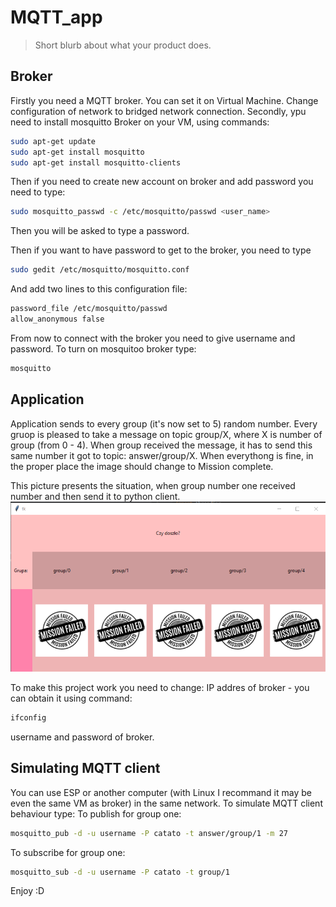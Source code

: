 # MQTT_app
> Short blurb about what your product does.

## Broker
Firstly you need a MQTT broker. You can set it on Virtual Machine. Change configuration of network to bridged network connection. 
Secondly, ypu need to install mosquitto Broker on your VM, using commands:

```sh
sudo apt-get update
sudo apt-get install mosquitto
sudo apt-get install mosquitto-clients
```
Then if you need to create new account on broker and add password you need to type:

```sh
sudo mosquitto_passwd -c /etc/mosquitto/passwd <user_name>
```
Then you will be asked to type a password. 

Then if you want to have password to get to the broker, you need to type
```sh
sudo gedit /etc/mosquitto/mosquitto.conf
```
And add two lines to this configuration file:
```sh
password_file /etc/mosquitto/passwd
allow_anonymous false
```
From now to connect with the broker you need to give username and password. 
To turn on mosquitoo broker type:
```sh
mosquitto
```

##  Application

Application sends to every group (it's now set to 5) random number. Every gruop is pleased to take a message on topic group/X, where X is number of group (from 0 - 4). When group received the message, it has to send this same number it got to topic: answer/group/X. When everythong is fine, in the proper place the image should change to Mission complete. 

This picture presents the situation, when group number one received number and then send it to python client. 
![](app.png)

To make this project work you need to change: 
IP addres of broker - you can obtain it using command:
```sh
ifconfig
```
username and password of broker. 

## Simulating MQTT client
You can use ESP or another computer (with Linux I recommand it may be even the same VM as broker) in the same network. To simulate MQTT client behaviour type:
To publish for group one:
```sh
mosquitto_pub -d -u username -P catato -t answer/group/1 -m 27
```
To subscribe for group one:
```sh
mosquitto_sub -d -u username -P catato -t group/1
```

Enjoy :D
